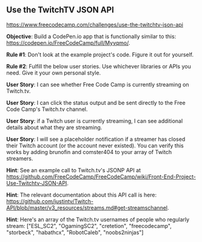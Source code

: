 Use the TwitchTV JSON API
---
https://www.freecodecamp.com/challenges/use-the-twitchtv-json-api

**Objective**: Build a CodePen.io app that is functionally similar to this: https://codepen.io/FreeCodeCamp/full/Myvqmo/.

**Rule #1**: Don't look at the example project's code. Figure it out for yourself.

**Rule #2**: Fulfill the below user stories. Use whichever libraries or APIs you need. Give it your own personal style.

**User Story**: I can see whether Free Code Camp is currently streaming on Twitch.tv.

**User Story**: I can click the status output and be sent directly to the Free Code Camp's Twitch.tv channel.

**User Story**: if a Twitch user is currently streaming, I can see additional details about what they are streaming.

**User Story**: I will see a placeholder notification if a streamer has closed their Twitch account (or the account never existed). You can verify this works by adding brunofin and comster404 to your array of Twitch streamers.

**Hint**: See an example call to Twitch.tv's JSONP API at https://github.com/FreeCodeCamp/FreeCodeCamp/wiki/Front-End-Project-Use-Twitchtv-JSON-API.

**Hint**: The relevant documentation about this API call is here: https://github.com/justintv/Twitch-API/blob/master/v3_resources/streams.md#get-streamschannel.

**Hint**: Here's an array of the Twitch.tv usernames of people who regularly stream: ["ESL_SC2", "OgamingSC2", "cretetion", "freecodecamp", "storbeck", "habathcx", "RobotCaleb", "noobs2ninjas"]
